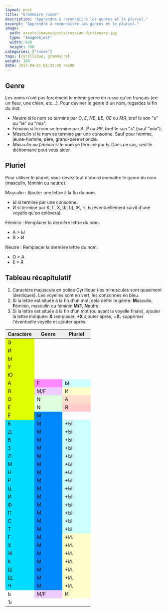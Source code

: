 ```yaml
---
layout: post
title: "Grammaire russe"
description: "Apprendre à reconnaître les genres et le pluriel."
excerpt: "Apprendre à reconnaître les genres et le pluriel."
image:
  path: assets/images/posts/russian-dictionary.jpg
  type: "ImageObject"
  width: 640
  height: 360
categories: ["russe"]
tags: [cyrillique, grammaire]
weight: 100
date: 2017-04-01 01:31:00 +0100
---
```


## Genre

Les noms n'ont pas forcément le même genre en russe qu'en français (ex: un fleur, une chien, etc...). Pour deviner le genre d'un nom, regardez la fin du mot.

- *Neutre* si le nom se termine par *О*, *Е*, *NЕ*, *ЬЕ*, *ОЕ* ou *МЯ*, bref le son "o" ou "iè" ou "mia".
- *Féminin* si le nom se termine par *А*, *Я* ou *ИЯ*, bref le son "a" (sauf "mia").
- *Masculin* si le nom se termine par une consonne. Sauf pour homme, jeune-homme, père, grand-père et oncle.
- *Masculin ou féminin* si le nom se termine par *Ь*. Dans ce cas, seul le dictionnaire peut vous aider.


## Pluriel

Pour utiliser le pluriel, vous devez tout d'abord connaître le genre du nom (masculin, féminin ou neutre).

Masculin
: Ajouter une lettre à la fin du nom.
  - Ы si terminé par une consonne.
  - И si terminé par К, Г, Х, Ш, Щ, Ж, Ч, Ь (éventuellement suivit d'une voyelle qu'on enlèvera).

Féminin
: Remplacer la dernière lettre du nom.
  - А &gt; Ы
  - Я &gt; И

Neutre
: Remplacer la dernière lettre du nom.
  - О &gt; А
  - Е &gt; Я


## Tableau récapitulatif

<table style="width: 300px;"><colgroup> <col /> <col style="width: 33%;" span="2" /></colgroup>
<thead style="background-color: #eee;">
<tr><th>Caractère</th><th>Genre</th><th>Pluriel</th></tr>
</thead>
<tbody>
<tr>
<td style="background: #ddff00;">Э</td>
<td></td>
<td></td>
</tr>
<tr>
<td style="background: #ddff00;">И</td>
<td></td>
<td></td>
</tr>
<tr>
<td style="background: #ddff00;">Ы</td>
<td></td>
<td></td>
</tr>
<tr>
<td style="background: #ddff00;">У</td>
<td></td>
<td></td>
</tr>
<tr>
<td style="background: #ddff00;">Ю</td>
<td></td>
<td></td>
</tr>
<tr>
<td style="background: #ddff00;">А</td>
<td style="background: #ff88ff;">F</td>
<td style="background-color: #ccffff;">Ы</td>
</tr>
<tr>
<td style="background: #ddff00;">Я</td>
<td style="background: #eeccff;">M/F</td>
<td style="background-color: #ffffcc;">И</td>
</tr>
<tr>
<td style="background: #ddff00;">О</td>
<td style="background: #ddffdd;">N</td>
<td style="background-color: #ffddcc;">А</td>
</tr>
<tr>
<td style="background: #ddff00;">Е</td>
<td style="background: #ddffdd;">N</td>
<td style="background-color: #ffcccc;">Я</td>
</tr>
<tr>
<td style="background: #ddff00;">Ё</td>
<td style="background: #0088ff;">M</td>
<td></td>
</tr>
<tr>
<td style="background: #00ddff;">Б</td>
<td style="background: #0088ff;">M</td>
<td style="background-color: #ccffff;">+Ы</td>
</tr>
<tr>
<td style="background: #00ddff;">Д</td>
<td style="background: #0088ff;">M</td>
<td style="background-color: #ccffff;">+Ы</td>
</tr>
<tr>
<td style="background: #00ddff;">В</td>
<td style="background: #0088ff;">M</td>
<td style="background-color: #ccffff;">+Ы</td>
</tr>
<tr>
<td style="background: #00ddff;">З</td>
<td style="background: #0088ff;">M</td>
<td style="background-color: #ccffff;">+Ы</td>
</tr>
<tr>
<td style="background: #00ddff;">Л</td>
<td style="background: #0088ff;">M</td>
<td style="background-color: #ccffff;">+Ы</td>
</tr>
<tr>
<td style="background: #00ddff;">М</td>
<td style="background: #0088ff;">M</td>
<td style="background-color: #ccffff;">+Ы</td>
</tr>
<tr>
<td style="background: #00ddff;">Н</td>
<td style="background: #0088ff;">M</td>
<td style="background-color: #ccffff;">+Ы</td>
</tr>
<tr>
<td style="background: #00ddff;">Р</td>
<td style="background: #0088ff;">M</td>
<td style="background-color: #ccffff;">+Ы</td>
</tr>
<tr>
<td style="background: #00ddff;">Ц</td>
<td style="background: #0088ff;">M</td>
<td style="background-color: #ccffff;">+Ы</td>
</tr>
<tr>
<td style="background: #00ddff;">Й</td>
<td style="background: #0088ff;">M</td>
<td style="background-color: #ccffff;">+Ы</td>
</tr>
<tr>
<td style="background: #00ddff;">Ф</td>
<td style="background: #0088ff;">M</td>
<td style="background-color: #ccffff;">+Ы</td>
</tr>
<tr>
<td style="background: #00ddff;">П</td>
<td style="background: #0088ff;">M</td>
<td style="background-color: #ccffff;">+Ы</td>
</tr>
<tr>
<td style="background: #00ddff;">С</td>
<td style="background: #0088ff;">M</td>
<td style="background-color: #ccffff;">+Ы</td>
</tr>
<tr>
<td style="background: #00ddff;">Т</td>
<td style="background: #0088ff;">M</td>
<td style="background-color: #ccffff;">+Ы</td>
</tr>
<tr>
<td style="background: #00ddff;">Г</td>
<td style="background: #0088ff;">M</td>
<td style="background-color: #ffffcc;">+И.</td>
</tr>
<tr>
<td style="background: #00ddff;">Х</td>
<td style="background: #0088ff;">M</td>
<td style="background-color: #ffffcc;">+И.</td>
</tr>
<tr>
<td style="background: #00ddff;">Ж</td>
<td style="background: #0088ff;">M</td>
<td style="background-color: #ffffcc;">+И.</td>
</tr>
<tr>
<td style="background: #00ddff;">К</td>
<td style="background: #0088ff;">M</td>
<td style="background-color: #ffffcc;">+И.</td>
</tr>
<tr>
<td style="background: #00ddff;">Ш</td>
<td style="background: #0088ff;">M</td>
<td style="background-color: #ffffcc;">+И.</td>
</tr>
<tr>
<td style="background: #00ddff;">Щ</td>
<td style="background: #0088ff;">M</td>
<td style="background-color: #ffffcc;">+И.</td>
</tr>
<tr>
<td style="background: #00ddff;">Ч</td>
<td style="background: #0088ff;">M</td>
<td style="background-color: #ffffcc;">+И.</td>
</tr>
<tr>
<td>Ь</td>
<td style="background: #eeccff;">M/F</td>
<td style="background-color: #ffffcc;">И</td>
</tr>
<tr>
<td>Ъ</td>
<td></td>
<td></td>
</tr>
</tbody>
<tfoot>
<ol>
<li>Caractère majuscule en police Cyrillique (les minuscules sont quasiment identiques). Les voyelles sont en vert, les consonnes en bleu.</li>
<li>Si la lettre est située à la fin d'un mot, cela défini le genre:
<strong>M</strong>asculin, <strong>F</strong>éminin, masculin ou féminin <strong>M/F</strong>, <strong>N</strong>eutre.</li>
<li>Si la lettre est située à la fin d'un mot (ou avant la voyelle finale), ajouter la lettre indiquée:
<strong>X</strong> remplacer, <strong>+X</strong> ajouter aprés, +<strong>X.</strong> supprimer l'éventuelle voyelle et ajouter aprés.</li>
</ol>
</tfoot>
</table>
